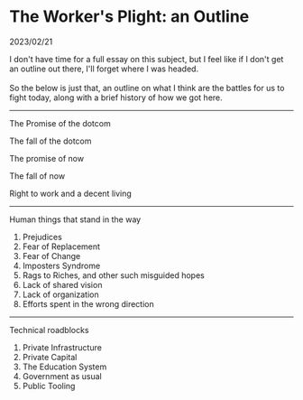 # The Worker's Plight: an Outline

<time class="post-date">2023/02/21<time>

<p class="excerpt">I don't have time for a full essay on this subject, but I feel like if I don't get an outline out there, I'll forget where I was headed.
<br /><br />
So the below is just that, an outline on what I think are the battles for us to fight today, along with a brief history of how we got here.</p>

----

The Promise of the dotcom

The fall of the dotcom

The promise of now

The fall of now

Right to work and a decent living

----

Human things that stand in the way

1. Prejudices
1. Fear of Replacement
1. Fear of Change
1. Imposters Syndrome
1. Rags to Riches, and other such misguided hopes
1. Lack of shared vision
1. Lack of organization
1. Efforts spent in the wrong direction

----

Technical roadblocks

1. Private Infrastructure
1. Private Capital
1. The Education System
1. Government as usual
1. Public Tooling
